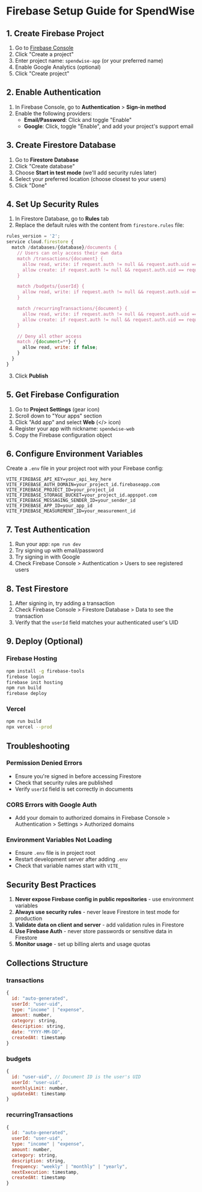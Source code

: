# Firebase Setup Guide for SpendWise

## 1. Create Firebase Project

1. Go to [Firebase Console](https://console.firebase.google.com)
2. Click "Create a project"
3. Enter project name: `spendwise-app` (or your preferred name)
4. Enable Google Analytics (optional)
5. Click "Create project"

## 2. Enable Authentication

1. In Firebase Console, go to **Authentication** > **Sign-in method**
2. Enable the following providers:
   - **Email/Password**: Click and toggle "Enable"
   - **Google**: Click, toggle "Enable", and add your project's support email

## 3. Create Firestore Database

1. Go to **Firestore Database**
2. Click "Create database"
3. Choose **Start in test mode** (we'll add security rules later)
4. Select your preferred location (choose closest to your users)
5. Click "Done"

## 4. Set Up Security Rules

1. In Firestore Database, go to **Rules** tab
2. Replace the default rules with the content from `firestore.rules` file:

```javascript
rules_version = '2';
service cloud.firestore {
  match /databases/{database}/documents {
    // Users can only access their own data
    match /transactions/{document} {
      allow read, write: if request.auth != null && request.auth.uid == resource.data.userId;
      allow create: if request.auth != null && request.auth.uid == request.resource.data.userId;
    }

    match /budgets/{userId} {
      allow read, write: if request.auth != null && request.auth.uid == userId;
    }

    match /recurringTransactions/{document} {
      allow read, write: if request.auth != null && request.auth.uid == resource.data.userId;
      allow create: if request.auth != null && request.auth.uid == request.resource.data.userId;
    }

    // Deny all other access
    match /{document=**} {
      allow read, write: if false;
    }
  }
}
```

3. Click **Publish**

## 5. Get Firebase Configuration

1. Go to **Project Settings** (gear icon)
2. Scroll down to "Your apps" section
3. Click "Add app" and select **Web** (</> icon)
4. Register your app with nickname: `spendwise-web`
5. Copy the Firebase configuration object

## 6. Configure Environment Variables

Create a `.env` file in your project root with your Firebase config:

```env
VITE_FIREBASE_API_KEY=your_api_key_here
VITE_FIREBASE_AUTH_DOMAIN=your_project_id.firebaseapp.com
VITE_FIREBASE_PROJECT_ID=your_project_id
VITE_FIREBASE_STORAGE_BUCKET=your_project_id.appspot.com
VITE_FIREBASE_MESSAGING_SENDER_ID=your_sender_id
VITE_FIREBASE_APP_ID=your_app_id
VITE_FIREBASE_MEASUREMENT_ID=your_measurement_id
```

## 7. Test Authentication

1. Run your app: `npm run dev`
2. Try signing up with email/password
3. Try signing in with Google
4. Check Firebase Console > Authentication > Users to see registered users

## 8. Test Firestore

1. After signing in, try adding a transaction
2. Check Firebase Console > Firestore Database > Data to see the transaction
3. Verify that the `userId` field matches your authenticated user's UID

## 9. Deploy (Optional)

### Firebase Hosting

```bash
npm install -g firebase-tools
firebase login
firebase init hosting
npm run build
firebase deploy
```

### Vercel

```bash
npm run build
npx vercel --prod
```

## Troubleshooting

### Permission Denied Errors

- Ensure you're signed in before accessing Firestore
- Check that security rules are published
- Verify `userId` field is set correctly in documents

### CORS Errors with Google Auth

- Add your domain to authorized domains in Firebase Console > Authentication > Settings > Authorized domains

### Environment Variables Not Loading

- Ensure `.env` file is in project root
- Restart development server after adding `.env`
- Check that variable names start with `VITE_`

## Security Best Practices

1. **Never expose Firebase config in public repositories** - use environment variables
2. **Always use security rules** - never leave Firestore in test mode for production
3. **Validate data on client and server** - add validation rules in Firestore
4. **Use Firebase Auth** - never store passwords or sensitive data in Firestore
5. **Monitor usage** - set up billing alerts and usage quotas

## Collections Structure

### transactions

```javascript
{
  id: "auto-generated",
  userId: "user-uid",
  type: "income" | "expense",
  amount: number,
  category: string,
  description: string,
  date: "YYYY-MM-DD",
  createdAt: timestamp
}
```

### budgets

```javascript
{
  id: "user-uid", // Document ID is the user's UID
  userId: "user-uid",
  monthlyLimit: number,
  updatedAt: timestamp
}
```

### recurringTransactions

```javascript
{
  id: "auto-generated",
  userId: "user-uid",
  type: "income" | "expense",
  amount: number,
  category: string,
  description: string,
  frequency: "weekly" | "monthly" | "yearly",
  nextExecution: timestamp,
  createdAt: timestamp
}
```
